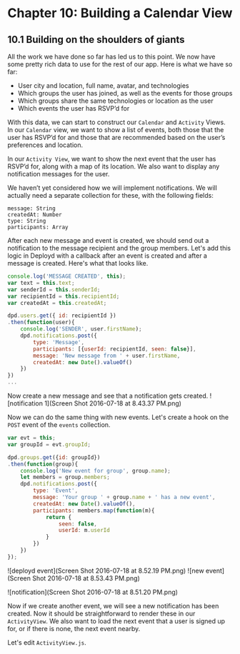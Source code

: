 # Chapter 10: Building a Calendar View

## 10.1 Building on the shoulders of giants

All the work we have done so far has led us to this point. We now have some pretty rich data to use for the rest of our app. Here is what we have so far:

-	User city and location, full name, avatar, and technologies
-	Which groups the user has joined, as well as the events for those groups
-	Which groups share the same technologies or location as the user
-	Which events the user has RSVP’d for

With this data, we can start to construct our `Calendar` and `Activity` Views. In our `Calendar` view, we want to show a list of events, both those that the user has RSVP’d for and those that are recommended based on the user’s preferences and location. 

In our `Activity View`, we want to show the next event that the user has RSVP’d for, along with a map of its location. We also want to display any notification messages for the user. 

We haven’t yet considered how we will implement notifications. We will actually need a separate collection for these, with the following fields: 

```
message: String
createdAt: Number
type: String
participants: Array
``` 

After each new message and event is created, we should send out a notification to the message recipient and the group members. Let's add this logic in Deployd with a callback after an event is created and after a message is created. Here's what that looks like.

```javascript
console.log('MESSAGE CREATED', this);
var text = this.text;
var senderId = this.senderId;
var recipientId = this.recipientId;
var createdAt = this.createdAt;

dpd.users.get({ id: recipientId })
.then(function(user){
    console.log('SENDER', user.firstName);
    dpd.notifications.post({
        type: 'Message',
        participants: [{userId: recipientId, seen: false}],
        message: 'New message from ' + user.firstName,
        createdAt: new Date().valueOf()
    })
})
...
```

Now create a new message and see that a notification gets created.
![notification 1](Screen Shot 2016-07-18 at 8.43.37 PM.png)

Now we can do the same thing with new events. Let's create a hook on the `POST` event of the `events` collection.

```javascript
var evt = this;
var groupId = evt.groupId;

dpd.groups.get({id: groupId})
.then(function(group){
    console.log('New event for group', group.name);
    let members = group.members;
    dpd.notifications.post({
        type: 'Event',
        message: 'Your group ' + group.name + ' has a new event',
        createdAt: new Date().valueOf(),
        participants: members.map(function(m){
            return {
                seen: false,
                userId: m.userId
            }
        })
    })
});

```
![deployd event](Screen Shot 2016-07-18 at 8.52.19 PM.png)
![new event](Screen Shot 2016-07-18 at 8.53.43 PM.png)

![notification](Screen Shot 2016-07-18 at 8.51.20 PM.png)

Now if we create another event, we will see a new notification has been created. Now it should be straightforward to render these in our `ActivityView`. We also want to load the next event that a user is signed up for, or if there is none, the next event nearby.

Let's edit `ActivityView.js`.

```javascript

```